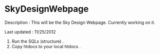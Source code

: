SkyDesignWebpage
================

Description :
This will be the Sky Design Webpage. Currently working on it.

Last updated : 11/25/2012

1. Run the SQLs (structure) .
2. Copy htdocs to your local htdocs .
